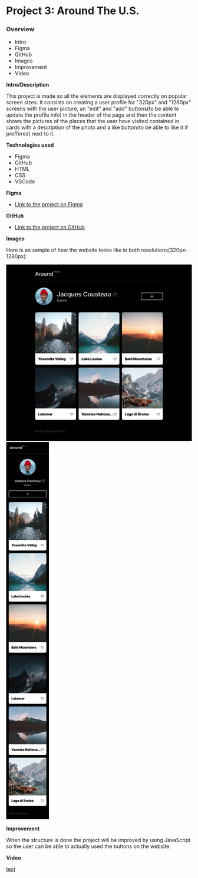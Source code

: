 # Project 3: Around The U.S.

### Overview  

* Intro  
* Figma  
* GitHub
* Images  
* Improvement 
* Video
  
**Intro/Description**
  
This project is made so all the elements are displayed correctly on popular screen sizes. It consists on creating a user profile for "320px" and "1280px" screens with the user picture, an "edit" and "add" buttons(to be able to update the profile info) in the header of the page and then the content shows the pictures of the places that the user have visited contained in cards with a desctiption of the photo and a like button(to be able to like it if preffered) next to it.
  
**Technologies used**

* Figma
* GitHub
* HTML
* CSS
* VSCode

**Figma**  
  
* [Link to the project on Figma](https://www.figma.com/file/ii4xxsJ0ghevUOcssTlHZv/Sprint-3%3A-Around-the-US?node-id=0%3A1)  
  
**GitHub**
* [Link to the project on GitHub](https://obito2912.github.io/se_project_aroundtheus/)  

**Images**  

Here is an sample of how the website looks like in both resolutions(320px-1280px): 
  
![alt text](media-file/main-page.png) 
![alt text](media-file/mobile-page.png)

**Improvement**

When the structure is done the project will be improved by using JavaScript so the user can be able to actually used the buttons on the website.

**Video**

[text](media-file/video-sample.mkv)
